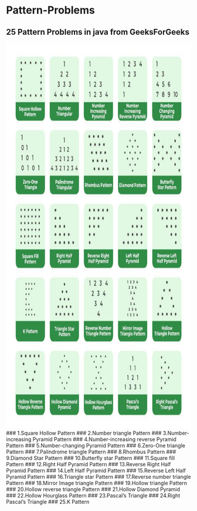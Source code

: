 # Pattern-Problems
## 25 Pattern Problems in java from GeeksForGeeks
<img src="PatternPrinting.jpg" width="1000" height="1050">
### 1.Square Hollow Pattern
### 2.Number triangle Pattern
### 3.Number-increasing Pyramid Pattern
### 4.Number-increasing reverse Pyramid Pattern
### 5.Number-changing Pyramid Pattern
### 6.Zero-One triangle Pattern
### 7.Palindrome triangle Pattern
### 8.Rhombus Pattern
### 9.Diamond Star Pattern
### 10.Butterfly star Pattern
### 11.Square fill Pattern
### 12.Right Half Pyramid Pattern
### 13.Reverse Right Half Pyramid Pattern
### 14.Left Half Pyramid Pattern
### 15.Reverse Left Half Pyramid Pattern
### 16.Triangle star Pattern
### 17.Reverse number triangle Pattern
### 18.Mirror Image triangle Pattern
### 19.Hollow triangle Pattern
### 20.Hollow reverse triangle Pattern
### 21.Hollow Diamond Pyramid
### 22.Hollow Hourglass Pattern
### 23.Pascal’s Triangle
### 24.Right Pascal’s Triangle
### 25.K Pattern
